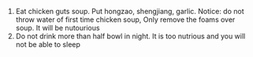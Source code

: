 1. Eat chicken guts soup. Put hongzao, shengjiang, garlic. Notice: do not throw water of first time chicken soup, Only remove the foams over soup. It will be nutourious
2. Do not drink more than half bowl in night. It is too nutrious and you will not be able to sleep
